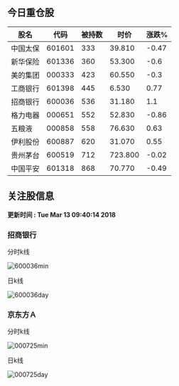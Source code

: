 
## 今日重仓股 

|股名|代码|被持数|时价|涨跌%|
|---|---|---|---|---|
|中国太保|601601|333|39.810|-0.47|
|新华保险|601336|360|53.300|-0.6|
|美的集团|000333|423|60.550|-0.3|
|工商银行|601398|445|6.530|0.77|
|招商银行|600036|536|31.180|1.1|
|格力电器|000651|552|52.830|-0.86|
|五粮液|000858|558|76.630|0.63|
|伊利股份|600887|620|31.070|0.55|
|贵州茅台|600519|712|723.800|-0.02|
|中国平安|601318|868|70.770|-0.49|

## 关注股信息
**更新时间 : Tue Mar 13 09:40:14 2018**
### 招商银行 
分时k线

![600036min](http://image.sinajs.cn/newchart/min/n/sh600036.gif)

日k线

![600036day](http://image.sinajs.cn/newchart/daily/n/sh600036.gif)

### 京东方Ａ 
分时k线

![000725min](http://image.sinajs.cn/newchart/min/n/sz000725.gif)

日k线

![000725day](http://image.sinajs.cn/newchart/daily/n/sz000725.gif)

